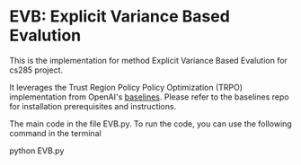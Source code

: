 # EVB: Explicit Variance Based Evalution

This is the implementation for method Explicit Variance Based Evalution for cs285 project.


It leverages the Trust Region Policy Policy Optimization (TRPO) implementation from OpenAI's [baselines](https://github.com/openai/baselines). Please refer to the baselines repo for installation prerequisites and instructions.

The main code in the file EVB.py. To run the code, you can use the following command in the terminal

python EVB.py
